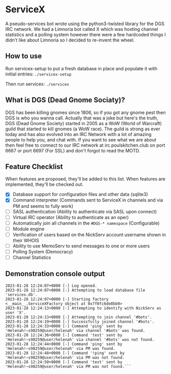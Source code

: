 # ServiceX
A pseudo-services bot wrote using the python3-twisted library for the DGS IRC network. We had a Limnoria bot called X which was hosting channel statistics and a polling system however there were a few hardcoded things I didn't like about Limnoria so I decided to re-invent the wheel.

## How to use
Run servicex-setup to put a fresh database in place and populate it with initial entries:
```./servicex-setup```

Then run servicex:
```./servicex```

## What is DGS (Dead Gnome Sociaty)?
DGS has been killing gnomes since 1806, so if you got any gnome pest then DGS is who you wanna call. Actually that was a joke but here's the truth, DGS (Dead Gnome Society) started in 2005 as a WoW (World of Warcraft) guild that started to kill gnomes (a WoW race). The guild is strong as ever today and has also evolved into an IRC Network with a lot of amazing people to help you, and chat with. If you want to see what we are about then feel free to connect to our IRC network at irc.poulskitchen.club on port 6667 or port 6697 (For SSL) and don't forgot to read the MOTD.

## Feature Checklist
When features are proposed, they'll be added to this list. When features are implemented, they'll be checked out.
* [X] Database support for configuration files and other data (sqlite3)
* [x] Command interpreter (Commands sent to ServiceX in channels and via PM and seems to fully work)
* [ ] SASL authentication (Ability to authenticate via SASL upon connect)
* [ ] Virtual IRC operator (Ability to authenticate as an oper)
* [ ] Automatically join all channels in the `#DGS-* namespace` (Configurable)
* [ ] Module engine
* [ ] Verification of users based on the NickServ account username shown in their WHOIS
* [ ] Ability to use MemoServ to send messages to one or more users
* [ ] Polling System (Democracy)
* [ ] Channel Statistics

## Demonstration console output
```$ ./servicex 
2023-01-28 12:24:07+0000 [-] Log opened.
2023-01-28 12:24:07+0000 [-] Attempting to load database file 'servicex.db'.
2023-01-28 12:24:07+0000 [-] Starting factory <__main__.ServiceXFactory object at 0x7f0fc6de8bb0>
2023-01-28 12:24:13+0000 [-] Attempting to identify with NickServ as user 'X'.
2023-01-28 12:24:13+0000 [-] Attempting to join channel '#bots'.
2023-01-28 12:24:19+0000 [-] Successfully joined channel '#bots'.
2023-01-28 12:24:33+0000 [-] Command 'ping' sent by 'Helenah!~s98259@user/helenah' via channel '#bots' was found.
2023-01-28 12:24:36+0000 [-] Command 'test' sent by 'Helenah!~s98259@user/helenah' via channel '#bots' was not found.
2023-01-28 12:24:44+0000 [-] Command 'ping' sent by 'Helenah!~s98259@user/helenah' via PM was found.
2023-01-28 12:24:48+0000 [-] Command '!ping' sent by 'Helenah!~s98259@user/helenah' via PM was not found.
2023-01-28 12:24:50+0000 [-] Command 'test' sent by 'Helenah!~s98259@user/helenah' via PM was not found.```
